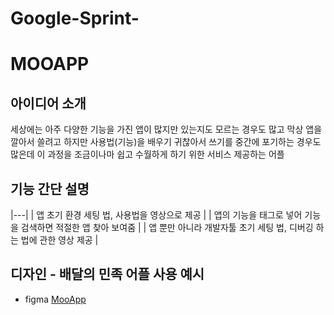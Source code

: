 # Google-Sprint-

# MOOAPP
## 아이디어 소개
세상에는 아주 다양한 기능을 가진 앱이 많지만 있는지도 모르는 경우도 많고 막상 앱을 깔아서 쓸려고 하지만 사용법(기능)을 배우기 귀찮아서 쓰기를 중간에 포기하는 경우도 많은데 이 과정을 조금이나마 쉽고 수월하게 하기 위한 서비스 제공하는 어플

## 기능 간단 설명
|---|
| 앱 초기 환경 세팅 법, 사용법을 영상으로 제공 |
| 앱의 기능을 태그로 넣어 기능을 검색하면 적절한 앱 찾아 보여줌 |
| 앱 뿐만 아니라 개발자툴 초기 세팅 법, 디버깅 하는 법에 관한 영상 제공 |


## 디자인 - 배달의 민족 어플 사용 예시
* figma
[MooApp](https://www.figma.com/proto/3ETFMbpMILF2zTfcQpTavx/MOOAPP?node-id=1-2&starting-point-node-id=31%3A161)
